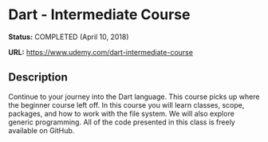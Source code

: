 # Dart - Intermediate Course

**Status:** COMPLETED (April 10, 2018)

**URL:** https://www.udemy.com/dart-intermediate-course

## Description

Continue to your journey into the Dart language. This course picks up where the beginner course left off. In this course you will learn classes, scope, packages, and how to work with the file system. We will also explore generic programming. All of the code presented in this class is freely available on GitHub.